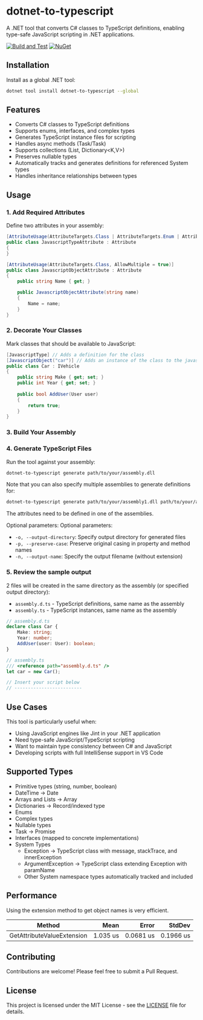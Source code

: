 # dotnet-to-typescript

A .NET tool that converts C# classes to TypeScript definitions, enabling type-safe JavaScript scripting in .NET applications.

[![Build and Test](https://github.com/mzbrau/dotnet-to-typescript/actions/workflows/build-and-test.yml/badge.svg)](https://github.com/mzbrau/dotnet-to-typescript/actions/workflows/build-and-test.yml)
[![NuGet](https://img.shields.io/nuget/v/dotnet-to-typescript.svg)](https://www.nuget.org/packages/dotnet-to-typescript/)

## Installation

Install as a global .NET tool:

```bash
dotnet tool install dotnet-to-typescript --global
```

## Features

- Converts C# classes to TypeScript definitions
- Supports enums, interfaces, and complex types
- Generates TypeScript instance files for scripting
- Handles async methods (Task/Task<T>)
- Supports collections (List<T>, Dictionary<K,V>)
- Preserves nullable types
- Automatically tracks and generates definitions for referenced System types
- Handles inheritance relationships between types

## Usage

### 1. Add Required Attributes

Define two attributes in your assembly:

```csharp
[AttributeUsage(AttributeTargets.Class | AttributeTargets.Enum | AttributeTargets.Struct)]
public class JavascriptTypeAttribute : Attribute
{
}

[AttributeUsage(AttributeTargets.Class, AllowMultiple = true)]
public class JavascriptObjectAttribute : Attribute
{
    public string Name { get; }

    public JavascriptObjectAttribute(string name)
    {
        Name = name;
    }
}
```

### 2. Decorate Your Classes

Mark classes that should be available to JavaScript:

```csharp
[JavascriptType] // Adds a definition for the class
[JavascriptObject("car")] // Adds an instance of the class to the javascript context
public class Car : IVehicle
{
    public string Make { get; set; }
    public int Year { get; set; }
 
    public bool AddUser(User user)
    {
        return true;
    }
}
```

### 3. Build Your Assembly

### 4. Generate TypeScript Files

Run the tool against your assembly:

```bash
dotnet-to-typescript generate path/to/your/assembly.dll
```
Note that you can also specify multiple assemblies to generate definitions for:

```bash
dotnet-to-typescript generate path/to/your/assembly1.dll path/to/your/assembly2.dll
```

The attributes need to be defined in one of the assemblies.

Optional parameters:
Optional parameters:
- `-o, --output-directory`: Specify output directory for generated files
- `-p, --preserve-case`: Preserve original casing in property and method names
- `-n, --output-name`: Specify the output filename (without extension)

### 5. Review the sample output

2 files will be created in the same directory as the assembly (or specified output directory):

- `assembly.d.ts` - TypeScript definitions, same name as the assembly
- `assembly.ts` - TypeScript instances, same name as the assembly

```typescript
// assembly.d.ts
declare class Car {
    Make: string;
    Year: number;
    AddUser(user: User): boolean;
}

// assembly.ts
/// <reference path="assembly.d.ts" />
let car = new Car();

// Insert your script below
// -------------------------
```

## Use Cases

This tool is particularly useful when:
- Using JavaScript engines like Jint in your .NET application
- Need type-safe JavaScript/TypeScript scripting
- Want to maintain type consistency between C# and JavaScript
- Developing scripts with full IntelliSense support in VS Code

## Supported Types

- Primitive types (string, number, boolean)
- DateTime → Date
- Arrays and Lists → Array
- Dictionaries → Record/indexed type
- Enums
- Complex types
- Nullable types
- Task<T> → Promise<T>
- Interfaces (mapped to concrete implementations)
- System Types
  - Exception → TypeScript class with message, stackTrace, and innerException
  - ArgumentException → TypeScript class extending Exception with paramName
  - Other System namespace types automatically tracked and included

## Performance

Using the extension method to get object names is very efficient.

| Method                     | Mean     | Error     | StdDev    |
|--------------------------- |---------:|----------:|----------:|
| GetAttributeValueExtension | 1.035 us | 0.0681 us | 0.1966 us |

## Contributing

Contributions are welcome! Please feel free to submit a Pull Request.

## License

This project is licensed under the MIT License - see the [LICENSE](LICENSE) file for details.


